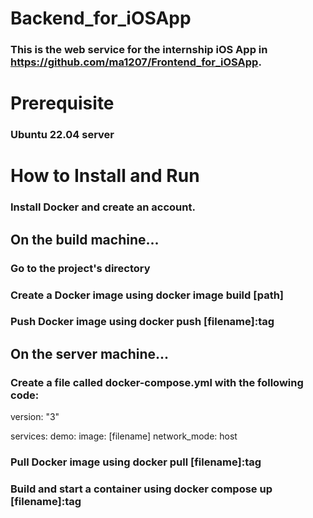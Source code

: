 # Backend_for_iOSApp
### This is the web service for the internship iOS App in https://github.com/ma1207/Frontend_for_iOSApp.
# Prerequisite
### Ubuntu 22.04 server
# How to Install and Run 
### Install Docker and create an account.
## On the build machine...
### Go to the project's directory
### Create a Docker image using docker image build [path]
### Push Docker image using docker push [filename]:tag
## On the server machine...
### Create a file called docker-compose.yml with the following code:
version: "3"

services:
  demo:
    image: [filename]
    network_mode: host
### Pull Docker image using docker pull [filename]:tag
### Build and start a container using docker compose up [filename]:tag
